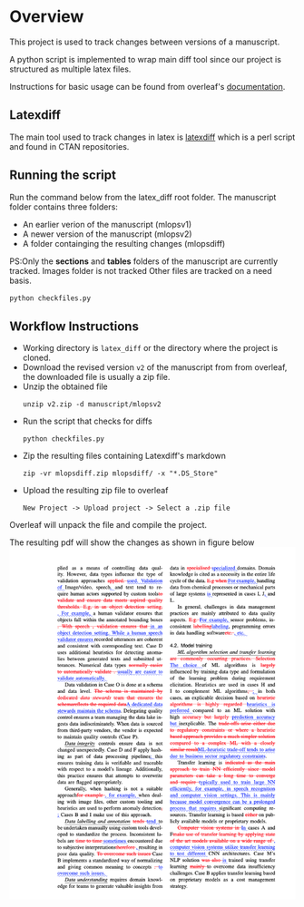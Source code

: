 # Overview
This project is used to track changes between versions of a manuscript.

A python script is implemented to wrap main diff tool since our
project is structured as multiple latex files.

Instructions for basic usage can be found from overleaf's
[documentation](https://www.overleaf.com/learn/latex/Articles/Using_Latexdiff_For_Marking_Changes_To_Tex_Documents).

## Latexdiff

The main tool used to track changes in latex is
[latexdiff](https://www.ctan.org/tex-archive/support/latexdiff) which
is a perl script and found in CTAN repositories.

## Running the script
Run the command below from the latex_diff root folder.
The manuscript folder contains three folders:
- An earlier verion of the manuscript (mlopsv1)
- A newer version of the manuscript (mlopsv2)
- A folder containging the resulting changes (mlopsdiff)

PS:Only the **sections** and **tables** folders of the manuscript are
currently tracked. Images folder is not tracked
Other files are tracked on a need basis.

```python
python checkfiles.py
```
## Workflow Instructions
- Working directory is `latex_diff` or the directory where the project is cloned.
- Download the revised version `v2` of the manuscript from from overleaf, the downloaded file is usually a zip file.
- Unzip the obtained file
  ```
  unzip v2.zip -d manuscript/mlopsv2
  ```
- Run the script that checks for diffs
  ```
  python checkfiles.py
  ```
- Zip the resulting files containing Latexdiff's markdown
  ```
  zip -vr mlopsdiff.zip mlopsdiff/ -x "*.DS_Store"
  ```
- Upload the resulting zip file to overleaf
  ```
  New Project -> Upload project -> Select a .zip file
  ```

Overleaf will unpack the file and compile the project.

The resulting pdf will show the changes as shown in figure below
![sample tracked changes](./sample_changes_pg6.png)
